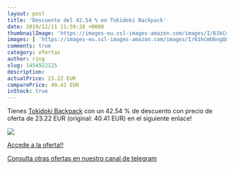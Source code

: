 ```yaml
---
layout: post
title: 'Descuento del 42.54 % en Tokidoki Backpack'
date: 2019/12/11 11:59:28 +0000
thumbnailImage: 'https://images-eu.ssl-images-amazon.com/images/I/61kCmU6ngQL._SL200_.jpg'
images: [ 'https://images-eu.ssl-images-amazon.com/images/I/61kCmU6ngQL._SL200_.jpg' ]
comments: true
category: ofertas
author: ring
slug: 1454922125
description:
actualPrice: 23.22 EUR
comparePrice: 40.41 EUR
inStock: true
---
```


Tienes [Tokidoki Backpack](https://www.amazon.com/dp/1454922125/?tag=redken08-20) con un 42.54 % de descuento con precio de oferta de 23.22 EUR (original: 40.41 EUR) en el siguiente enlace!

[![](https://images-eu.ssl-images-amazon.com/images/I/61kCmU6ngQL._SL200_.jpg)](https://www.amazon.com/dp/1454922125/?tag=redken08-20)

[Accede a la oferta!!](https://www.amazon.com/dp/1454922125/?tag=redken08-20)

[Consulta otras ofertas en nuestro canal de telegram](https://t.me/s/ofertas25)
